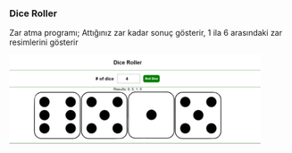 <h3>Dice Roller</h3>
<p>Zar atma programı; Attığınız zar kadar sonuç gösterir, 1 ila 6 arasındaki zar resimlerini gösterir</p>

<img src="tanitim/dice Tanitim.png" width="450px">
